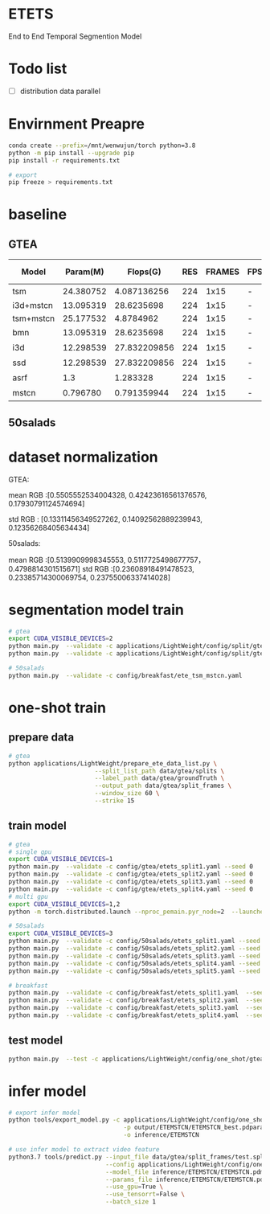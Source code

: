 # ETETS
End to End Temporal Segmention Model

# Todo list
- [ ] distribution data parallel

# Envirnment Preapre
```bash
conda create --prefix=/mnt/wenwujun/torch python=3.8
python -m pip install --upgrade pip
pip install -r requirements.txt

# export
pip freeze > requirements.txt
```

# baseline

## GTEA

| Model |   Param(M) | Flops(G) |   RES   |   FRAMES |  FPS |   AUC |   F1@0.5  |   mAP@0.5 |   Top1 Acc    |   pre-train  |    fine-tune   |   split-train |
| ----- |   -----   |   -----   |   -----   |   -----   |   -----   |   -----   |   ----- |   ----- |   ----- |   ----- |   ----- |   ----- |
| tsm |   24.380752 | 4.087136256 |   224   |   1x15  |  -   |   -  |   -  |   - |   98.86%  |  是  |   gtea    |
| i3d+mstcn |   13.095319 | 28.6235698 |   224   |   1x15  |  -   |   82.92%  |   74.6%  |   64.45% |   -  |  -  | -   |    yes   |
| tsm+mstcn |   25.177532 | 4.8784962 |   224   |   1x15  |  -   |   83.78%  |   91.99%  |   80.93% |   98.86%  |  ImageNet1000  |   gtea    |  yes |
| bmn |   13.095319 | 28.6235698 |   224   |   1x15  |  -   |   -  |   74.6%  |   - |   -  |  是  | -   |    -   |
| i3d |   12.298539 | 27.832209856 |   224   |   1x15  |  -   |   -  |   74.6%  |   - |   -  |  是  | -   |    -   |
| ssd |   12.298539 | 27.832209856 |   224   |   1x15  |  -   |   -  |   74.6%  |   - |   -  |  是  | -   |    -   |
| asrf |   1.3 | 1.283328 |   224   |   1x15  |  -   |   -  |   79.8%  |   - |   -  |  是  | -   |    -   |
| mstcn |   0.796780 | 0.791359944 |   224   |   1x15  |  -   |   -  |   79.8%  |   - |   -  |  是  | -   |    -   |

## 50salads

# dataset normalization
GTEA:

mean RGB :[0.5505552534004328, 0.42423616561376576, 0.17930791124574694]

std RGB : [0.13311456349527262, 0.14092562889239943, 0.12356268405634434]

50salads:

mean RGB ∶[0.5139909998345553, 0.5117725498677757，0.4798814301515671]
std RGB :[0.23608918491478523, 0.23385714300069754, 0.23755006337414028]

# segmentation model train
```bash
# gtea
export CUDA_VISIBLE_DEVICES=2
python main.py  --validate -c applications/LightWeight/config/split/gtea/ms_tcn_GTEA.yaml --seed 0
python main.py  --validate -c applications/LightWeight/config/split/gtea/asrf_GTEA.yaml --seed 0

# 50salads
python main.py  --validate -c config/breakfast/ete_tsm_mstcn.yaml
```

# one-shot train

## prepare data
```bash
# gtea
python applications/LightWeight/prepare_ete_data_list.py \
                        --split_list_path data/gtea/splits \
                        --label_path data/gtea/groundTruth \
                        --output_path data/gtea/split_frames \
                        --window_size 60 \
                        --strike 15
```


## train model
```bash
# gtea
# single gpu
export CUDA_VISIBLE_DEVICES=1
python main.py  --validate -c config/gtea/etets_split1.yaml --seed 0
python main.py  --validate -c config/gtea/etets_split2.yaml --seed 0
python main.py  --validate -c config/gtea/etets_split3.yaml --seed 0
python main.py  --validate -c config/gtea/etets_split4.yaml --seed 0
# multi gpu
export CUDA_VISIBLE_DEVICES=1,2
python -m torch.distributed.launch --nproc_pemain.pyr_node=2  --launcher pytorch --validate -c config/gtea/ete_tsm_mstcn.yaml --seed 0

# 50salads
export CUDA_VISIBLE_DEVICES=3
python main.py  --validate -c config/50salads/etets_split1.yaml --seed 0
python main.py  --validate -c config/50salads/etets_split2.yaml --seed 0
python main.py  --validate -c config/50salads/etets_split3.yaml --seed 0
python main.py  --validate -c config/50salads/etets_split4.yaml --seed 0
python main.py  --validate -c config/50salads/etets_split5.yaml --seed 0

# breakfast
python main.py  --validate -c config/breakfast/etets_split1.yaml  --seed 0
python main.py  --validate -c config/breakfast/etets_split2.yaml  --seed 0
python main.py  --validate -c config/breakfast/etets_split3.yaml  --seed 0
python main.py  --validate -c config/breakfast/etets_split4.yaml  --seed 0
```
## test model
```bash
python main.py  --test -c applications/LightWeight/config/one_shot/gtea/ete_tsm_mstcn.yaml --weights=./output/ETEMSTCN/ETEMSTCN_best.pdparams
```

# infer model
```bash
# export infer model
python tools/export_model.py -c applications/LightWeight/config/one_shot/gtea/ete_tsm_mstcn.yaml \
                                -p output/ETEMSTCN/ETEMSTCN_best.pdparams \
                                -o inference/ETEMSTCN

# use infer model to extract video feature
python3.7 tools/predict.py --input_file data/gtea/split_frames/test.split1.bundle \
                           --config applications/LightWeight/config/one_shot/gtea/ete_tsm_mstcn.yaml \
                           --model_file inference/ETEMSTCN/ETEMSTCN.pdmodel \
                           --params_file inference/ETEMSTCN/ETEMSTCN.pdiparams \
                           --use_gpu=True \
                           --use_tensorrt=False \
                           --batch_size 1
```